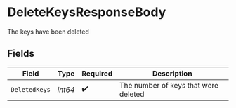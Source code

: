 # DeleteKeysResponseBody

The keys have been deleted


## Fields

| Field                                | Type                                 | Required                             | Description                          |
| ------------------------------------ | ------------------------------------ | ------------------------------------ | ------------------------------------ |
| `DeletedKeys`                        | *int64*                              | :heavy_check_mark:                   | The number of keys that were deleted |